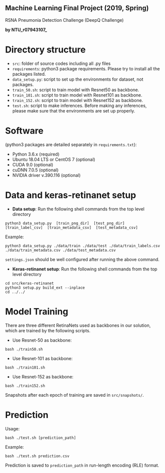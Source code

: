 ## Machine Learning Final Project (2019, Spring)
RSNA Pneumonia Detection Challenge (DeepQ Challenge)

**by NTU_r07943107_**

# Directory structure

- `src`: folder of source codes including all .py files
- `requirements`: python3 package requirements. Please try to install all the packages listed.
- `data_setup.py`: script to set up the environments for dataset, not packages.
- `train_50.sh`: script to train model with Resnet50 as backbone.
- `train_101.sh`: script to train model with Resnet101 as backbone.
- `train_152.sh`: script to train model with Resnet152 as backbone.
- `test.sh`: script to make inferences. Before making any inferences, please make sure that the environments are set up properly.

# Software 
(python3 packages are detailed separately in `requirements.txt`):

- Python 3.6.x (required)
- Ubuntu 18.04 LTS or CentOS 7 (optional)
- CUDA 9.0 (optional)
- cuDNN 7.0.5 (optional)
- NVIDIA driver v.390.116 (optional)

# Data and keras-retinanet setup

- **Data setup**: Run the following shell commands from the top level directory
```
python3 data_setup.py  [train_png_dir]  [test_png_dir]  [train_label_csv]  [train_metadata_csv]  [test_metadata_csv]
```

Example:
```
python3 data_setup.py ./data/train ./data/test ./data/train_labels.csv ./data/train_metadata.csv ./data/test_metadata.csv
```

`settings.json` should be well configured after running the above command.

- **Keras-retinanet setup**: Run the following shell commands from the top level directory
```
cd src/keras-retinanet
python3 setup.py build_ext --inplace
cd ../../
```

# Model Training

There are three different RetinaNets used as backbones in our solution, which are trained by the following scripts.

- Use Resnet-50 as backbone:
```
bash ./train50.sh
```

- Use Resnet-101 as backbone:
```
bash ./train101.sh
```

- Use Resnet-152 as backbone:
```
bash ./train152.sh
```

Snapshots after each epoch of training are saved in `src/snapshots/`.

# Prediction

Usage:

	bash ./test.sh [prediction_path]

Example:

	bash ./test.sh prediction.csv

Prediction is saved to `prediction_path` in run-length encoding (RLE) format.
